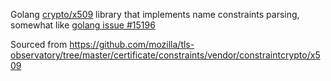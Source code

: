 Golang [crypto/x509](https://golang.org/pkg/crypto/x509/) library that implements name constraints parsing, somewhat like [golang issue #15196](https://github.com/golang/go/issues/15196)

Sourced from https://github.com/mozilla/tls-observatory/tree/master/certificate/constraints/vendor/constraintcrypto/x509
